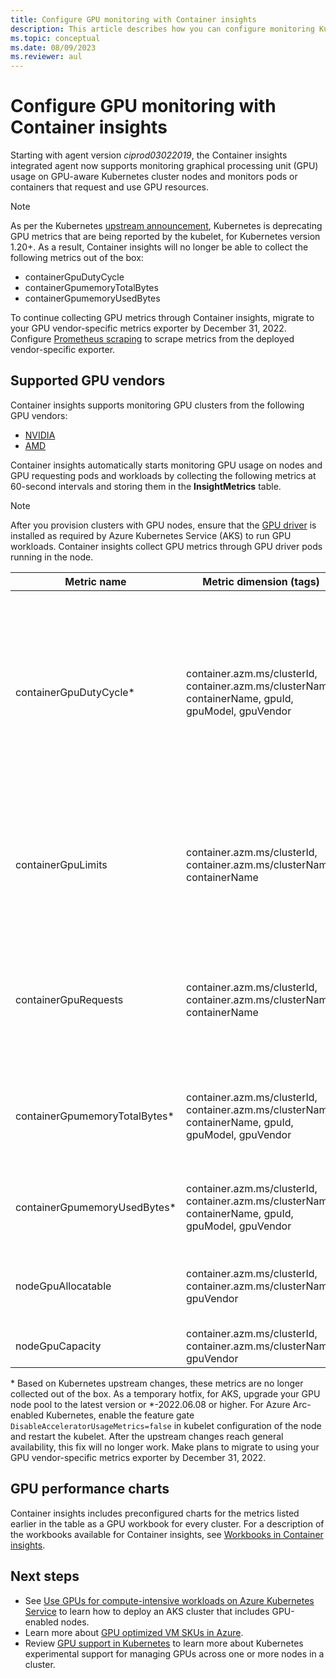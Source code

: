 ```yaml
---
title: Configure GPU monitoring with Container insights
description: This article describes how you can configure monitoring Kubernetes clusters with NVIDIA and AMD GPU enabled nodes with Container insights.
ms.topic: conceptual
ms.date: 08/09/2023
ms.reviewer: aul
---
```


# Configure GPU monitoring with Container insights

Starting with agent version *ciprod03022019*, the Container insights integrated agent now supports monitoring graphical processing unit (GPU) usage on GPU-aware Kubernetes cluster nodes and monitors pods or containers that request and use GPU resources.

>[!NOTE]
> As per the Kubernetes [upstream announcement](https://kubernetes.io/blog/2020/12/16/third-party-device-metrics-reaches-ga/#nvidia-gpu-metrics-deprecated), Kubernetes is deprecating GPU metrics that are being reported by the kubelet, for Kubernetes version 1.20+. As a result, Container insights will no longer be able to collect the following metrics out of the box:
>
> * containerGpuDutyCycle
> * containerGpumemoryTotalBytes
> * containerGpumemoryUsedBytes
>
> To continue collecting GPU metrics through Container insights, migrate to your GPU vendor-specific metrics exporter by December 31, 2022. Configure [Prometheus scraping](./container-insights-prometheus.md) to scrape metrics from the deployed vendor-specific exporter.

## Supported GPU vendors

Container insights supports monitoring GPU clusters from the following GPU vendors:

- [NVIDIA](https://developer.nvidia.com/kubernetes-gpu)
- [AMD](https://github.com/RadeonOpenCompute/k8s-device-plugin)

Container insights automatically starts monitoring GPU usage on nodes and GPU requesting pods and workloads by collecting the following metrics at 60-second intervals and storing them in the **InsightMetrics** table.

>[!NOTE]
>After you provision clusters with GPU nodes, ensure that the [GPU driver](/azure/aks/gpu-cluster) is installed as required by Azure Kubernetes Service (AKS) to run GPU workloads. Container insights collect GPU metrics through GPU driver pods running in the node.

|Metric name |Metric dimension (tags) |Description |
|------------|------------------------|------------|
|containerGpuDutyCycle* |container.azm.ms/clusterId, container.azm.ms/clusterName, containerName, gpuId, gpuModel, gpuVendor|Percentage of time over the past sample period (60 seconds) during which the GPU was busy/actively processing for a container. Duty cycle is a number between 1 and 100. |
|containerGpuLimits |container.azm.ms/clusterId, container.azm.ms/clusterName, containerName |Each container can specify limits as one or more GPUs. It isn't possible to request or limit a fraction of a GPU. |
|containerGpuRequests |container.azm.ms/clusterId, container.azm.ms/clusterName, containerName |Each container can request one or more GPUs. It isn't possible to request or limit a fraction of a GPU.|
|containerGpumemoryTotalBytes* |container.azm.ms/clusterId, container.azm.ms/clusterName, containerName, gpuId, gpuModel, gpuVendor |Amount of GPU memory in bytes available to use for a specific container. |
|containerGpumemoryUsedBytes* |container.azm.ms/clusterId, container.azm.ms/clusterName, containerName, gpuId, gpuModel, gpuVendor |Amount of GPU memory in bytes used by a specific container. |
|nodeGpuAllocatable |container.azm.ms/clusterId, container.azm.ms/clusterName, gpuVendor |Number of GPUs in a node that can be used by Kubernetes. |
|nodeGpuCapacity |container.azm.ms/clusterId, container.azm.ms/clusterName, gpuVendor |Total number of GPUs in a node. |

\* Based on Kubernetes upstream changes, these metrics are no longer collected out of the box. As a temporary hotfix, for AKS, upgrade your GPU node pool to the latest version or \*-2022.06.08 or higher. For Azure Arc-enabled Kubernetes, enable the feature gate `DisableAcceleratorUsageMetrics=false` in kubelet configuration of the node and restart the kubelet. After the upstream changes reach general availability, this fix will no longer work. Make plans to migrate to using your GPU vendor-specific metrics exporter by December 31, 2022.

## GPU performance charts

Container insights includes preconfigured charts for the metrics listed earlier in the table as a GPU workbook for every cluster. For a description of the workbooks available for Container insights, see [Workbooks in Container insights](container-insights-reports.md).

## Next steps

- See [Use GPUs for compute-intensive workloads on Azure Kubernetes Service](/azure/aks/gpu-cluster) to learn how to deploy an AKS cluster that includes GPU-enabled nodes.
- Learn more about [GPU optimized VM SKUs in Azure](../../virtual-machines/sizes-gpu.md).
- Review [GPU support in Kubernetes](https://kubernetes.io/docs/tasks/manage-gpus/scheduling-gpus/) to learn more about Kubernetes experimental support for managing GPUs across one or more nodes in a cluster.
